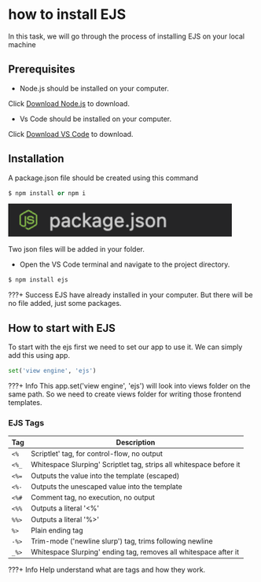 # how to install EJS
 In this task, we will go through the process of installing EJS on your local machine

## Prerequisites
* Node.js should be installed on your computer.

Click [Download Node.js](https://nodejs.org/en) to download. 

* Vs Code should be installed on your computer.

Click [Download VS Code](https://code.visualstudio.com/) to download. 

## Installation 
 A package.json file should be created using this command 
``` py 
$ npm install or npm i
```


  ![npm i](/images/image2.png)

  Two json files will be added in your folder.
  

* Open the VS Code terminal and navigate to the project directory.

``` py
$ npm install ejs
```

???+ Success
    EJS have already installed in your computer. But there will be no file added, just some packages.

## How to start with EJS

To start with the ejs first we need to set our app to use it. We can simply add this using app.
```py
set('view engine', 'ejs')
```

???+ Info
    This app.set('view engine', 'ejs') will look into views folder on the same path. So we need to create views folder for writing those frontend templates.





### EJS Tags
|     Tag     |            Description               |
| ----------- | ------------------------------------ |
|    `<%`     | Scriptlet' tag, for control-flow, no output |
|    `<%_`    | Whitespace Slurping' Scriptlet tag, strips all whitespace before it|
|    `<%=`    | Outputs the value into the template (escaped)|
|    `<%-`    | Outputs the unescaped value into the template|
|    `<%#`    | Comment tag, no execution, no output |
|    `<%%`    | Outputs a literal '<%'|
|    `%%>`    | Outputs a literal '%>'|
|    `%>`     | Plain ending tag |
|    `-%>`    | Trim-mode ('newline slurp') tag, trims following newline|
|    `_%>`    | Whitespace Slurping' ending tag, removes all whitespace after it |

???+ Info
    Help understand what are tags and how they work. 
